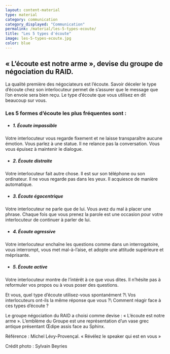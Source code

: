 ```yaml
---
layout: content-material
type: material
category: communication
category_displayed: "Communication"
permalink: /material/les-5-types-ecoute/
title: "Les 5 types d'écoute"
image: les-5-types-ecoute.jpg
color: blue
---
```


## &laquo;&nbsp;L’écoute est notre arme&nbsp;&raquo;, devise du groupe de négociation du RAID.

La qualité première des négociateurs est l’écoute. Savoir déceler le type d’écoute chez son interlocuteur permet de s’assurer que le message que l’on envoie sera bien reçu. Le type d’écoute que vous utilisez en dit beaucoup sur vous.

### Les 5 formes d’écoute les plus fréquentes sont&nbsp;:

- ##### 1. Écoute impassible
Votre interlocuteur vous regarde fixement et ne laisse transparaître aucune émotion. Vous parlez à une statue. Il ne relance pas la conversation. Vous vous épuisez à maintenir le dialogue.

- ##### 2. Écoute distraite
Votre interlocuteur fait autre chose. Il est sur son téléphone ou son ordinateur. Il ne vous regarde pas dans les yeux. Il acquiesce de manière automatique.

- ##### 3. Écoute égocentrique
Votre interlocuteur ne parle que de lui. Vous avez du mal à placer une phrase. Chaque fois que vous prenez la parole est une occasion pour votre interlocuteur de continuer à parler de lui.

- ##### 4. Écoute agressive
Votre interlocuteur enchaîne les questions comme dans un interrogatoire, vous interrompt, vous met mal-à-l’aise, et adopte une attitude supérieure et méprisante.

- ##### 5. Écoute active
Votre interlocuteur montre de l’intérêt à ce que vous dites. Il n’hésite pas à reformuler vos propos ou à vous poser des questions.

Et vous, quel type d’écoute utilisez-vous spontanément&nbsp;?\\
Vos interlocuteurs ont-ils la même réponse que vous&nbsp;?\\
Comment réagir face à ces types d’écoute&nbsp;?

Le groupe négociation du RAID a choisi comme devise&nbsp;: « L’écoute est notre arme ». L’emblème du Groupe est une représentation d’un vase grec antique présentant Œdipe assis face au Sphinx.

Référence : Michel Lévy-Provençal. &laquo;&nbsp;Révélez le speaker qui est en vous&nbsp;&raquo;

Crédit photo : Sylvain Beyries
